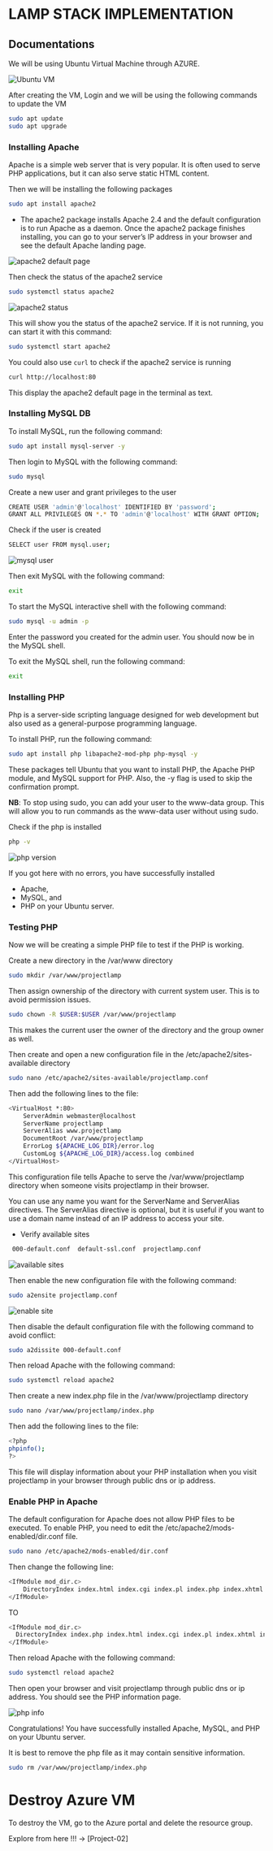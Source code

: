 # LAMP STACK IMPLEMENTATION

## Documentations

We will be using Ubuntu Virtual Machine through AZURE.

![Ubuntu VM](./images/vm.png)

After creating the VM, Login and we will be using the following commands to update the VM

```bash
sudo apt update
sudo apt upgrade
```

### Installing Apache

Apache is a simple web server that is very popular. It is often used to serve PHP applications, but it can also serve static HTML content.

Then we will be installing the following packages

```bash
sudo apt install apache2
```

* The apache2 package installs Apache 2.4 and the default configuration is to run Apache as a daemon. Once the apache2 package finishes installing, you can go to your server’s IP address in your browser and see the default Apache landing page.

![apache2 default page](./images/apache-homepage.png)

Then check the status of the apache2 service

```bash
sudo systemctl status apache2
```

![apache2 status](./images/apache-status.png)

This will show you the status of the apache2 service. If it is not running, you can start it with this command:

```bash
sudo systemctl start apache2
```
You could also use `curl` to check if the apache2 service is running

```bash
curl http://localhost:80
```

This display the apache2 default page in the terminal as text.

### Installing MySQL DB

To install MySQL, run the following command:

```bash
sudo apt install mysql-server -y
```

Then login to MySQL with the following command:

```bash
sudo mysql
```

Create a new user and grant privileges to the user

```bash
CREATE USER 'admin'@'localhost' IDENTIFIED BY 'password';
GRANT ALL PRIVILEGES ON *.* TO 'admin'@'localhost' WITH GRANT OPTION;
```

Check if the user is created

```bash
SELECT user FROM mysql.user;
```

![mysql user](./images/user-admni.png)

Then exit MySQL with the following command:

```bash
exit
```

To start the MySQL interactive shell with the following command:

```bash
sudo mysql -u admin -p
```

Enter the password you created for the admin user. You should now be in the MySQL shell.

To exit the MySQL shell, run the following command:

```bash
exit
```

### Installing PHP

Php is a server-side scripting language designed for web development but also used as a general-purpose programming language.

To install PHP, run the following command:

```bash
sudo apt install php libapache2-mod-php php-mysql -y
```
These packages tell Ubuntu that you want to install PHP, the Apache PHP module, and MySQL support for PHP. Also, the -y flag is used to skip the confirmation prompt.

**NB**: To stop using sudo, you can add your user to the www-data group. This will allow you to run commands as the www-data user without using sudo.

Check if the php is installed

```bash
php -v
```
![php version](./images/php.png)

If you got here with no errors, you have successfully installed 
- Apache, 
- MySQL, and 
- PHP on your Ubuntu server.

### Testing PHP

Now we will be creating a simple PHP file to test if the PHP is working.

Create a new directory in the /var/www directory

```bash
sudo mkdir /var/www/projectlamp
```

Then assign ownership of the directory with current system user. This is to avoid permission issues.


```bash
sudo chown -R $USER:$USER /var/www/projectlamp
```

This makes the current user the owner of the directory and the group owner as well.

Then create and open a new configuration file in the /etc/apache2/sites-available directory

```bash
sudo nano /etc/apache2/sites-available/projectlamp.conf
```

Then add the following lines to the file:

```bash
<VirtualHost *:80>
    ServerAdmin webmaster@localhost
    ServerName projectlamp
    ServerAlias www.projectlamp
    DocumentRoot /var/www/projectlamp
    ErrorLog ${APACHE_LOG_DIR}/error.log
    CustomLog ${APACHE_LOG_DIR}/access.log combined
</VirtualHost>
```
This configuration file tells Apache to serve the /var/www/projectlamp directory when someone visits projectlamp in their browser.

You can use any name you want for the ServerName and ServerAlias directives. The ServerAlias directive is optional, but it is useful if you want to use a domain name instead of an IP address to access your site.

- Verify available sites

```bash
 000-default.conf  default-ssl.conf  projectlamp.conf
```

![available sites](./images/available-sites.png)

Then enable the new configuration file with the following command:

```bash
sudo a2ensite projectlamp.conf
```

![enable site](./images/activate-conf.png)

Then disable the default configuration file with the following command to avoid conflict:

```bash
sudo a2dissite 000-default.conf
```

Then reload Apache with the following command:

```bash
sudo systemctl reload apache2
```

Then create a new index.php file in the /var/www/projectlamp directory

```bash
sudo nano /var/www/projectlamp/index.php
```

Then add the following lines to the file:

```bash
<?php
phpinfo();
?>
```

This file will display information about your PHP installation when you visit projectlamp in your browser through public dns or ip address.

### Enable PHP in Apache

The default configuration for Apache does not allow PHP files to be executed. To enable PHP, you need to edit the /etc/apache2/mods-enabled/dir.conf file.

```bash
sudo nano /etc/apache2/mods-enabled/dir.conf
```

Then change the following line:

```bash
<IfModule mod_dir.c>
    DirectoryIndex index.html index.cgi index.pl index.php index.xhtml index.htm
</IfModule>
```
TO
  
  ```bash
<IfModule mod_dir.c>
    DirectoryIndex index.php index.html index.cgi index.pl index.xhtml index.htm
</IfModule>
```

Then reload Apache with the following command:

```bash
sudo systemctl reload apache2
```

Then open your browser and visit projectlamp through public dns or ip address. You should see the PHP information page.

![php info](./images/php-info.png)

Congratulations! You have successfully installed Apache, MySQL, and PHP on your Ubuntu server.

It is best to remove the php file as it may contain sensitive information.

```bash
sudo rm /var/www/projectlamp/index.php
```

# Destroy Azure VM

To destroy the VM, go to the Azure portal and delete the resource group.

Explore from here !!!
-> [Project-02]
